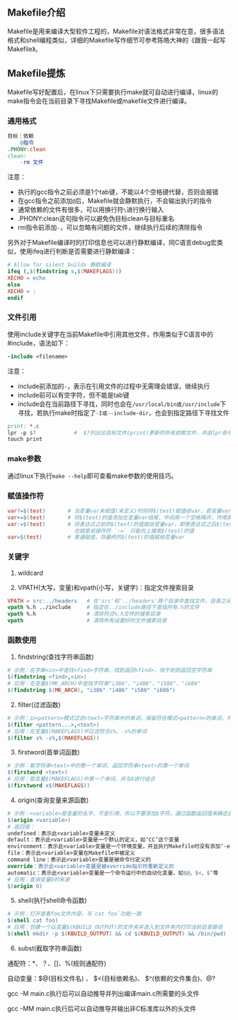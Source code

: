 ## Makefile介绍

Makefile是用来编译大型软件工程的，Makefile对语法格式非常在意，很多语法格式和shell编程类似，详细的Makefile写作细节可参考陈皓大神的《跟我一起写Makefile》。

## Makefile提炼

Makefile写好配置后，在linux下只需要执行make就可自动进行编译，linux的make指令会在当前目录下寻找Makefile或makefile文件进行编译。

### 通用格式

```Makefile
目标：依赖
    @指令
.PHONY:clean
clean:
    -rm 文件
```

注意：
- 执行的gcc指令之前必须是1个tab键，不能以4个空格键代替，否则会报错
- 在gcc指令之前添加`@`后，Makefile就会静默执行，不会输出执行的指令
- 通常依赖的文件有很多，可以用换行符`\`进行换行输入
- .PHONY:clean这句指令可以避免伪目标clean与目标重名
- rm指令前添加`-`，可以忽略有问题的文件，继续执行后续的清除指令

另外对于Makefile编译时的打印信息也可以进行静默编译，同C语言debug宏类似，使用ifeq进行判断是否需要进行静默编译：

```Makefile
# Allow for silent builds 静默编译
ifeq (,$(findstring s,$(MAKEFLAGS)))
XECHO = echo
else
XECHO = :
endif
```

### 文件引用

使用include关键字在当前Makefile中引用其他文件，作用类似于C语言中的#include，语法如下：

```Makefile
-include <filename>
```

注意：
- include前添加的`-`，表示在引用文件的过程中无需理会错误，继续执行
- include前可以有空字符，但不能是tab键
- include会在当前路径下寻找，同时也会在`/usr/local/bin或/usr/include`下寻找，若执行make时指定了`-I或--include-dir`，也会到指定路径下寻找文件

```Makefile
print: *.c
lpr -p $?            #  $?列出比目标文件(print)更新的所有依赖文件，并由lpr命令提交给打印机
touch print
```

### make参数

通过linux下执行`make --help`即可查看make参数的使用技巧。

### 赋值操作符

```makefile
var?=$(test)       # 当变量var未赋值(未定义)时则将$(test)赋值给var，若变量var已赋值则忽略$(test)
var+=$(test)       # 将$(test)的值添加在变量var结尾，中间用一个空格隔开，作用类似C语言中strcat
var:=$(test)       # 将表达式之前的$(test)的值赋给变量var，即使表达式之后$(test)值变化了也无法赋值 \
                     也就是说操作符 `:=` 只能向上搜索$(test)的值
var=$(test)        # 普通赋值，将最终的$(test)的值赋给变量var
```

### 关键字

1. wildcard


2. VPATH(大写，变量)和vpath(小写，关键字)：指定文件搜索目录

```Makefile
VPATH = src:../headers   # 在'src'和'../headers'两个目录中查找文件，目录之间用冒号':'分隔
vpath %.h ../include     # 指定在../include路径下查找所有.h的文件
vpath %.h                # 清除符合%.h文件的搜索目录
vpath                    # 清除所有设置好的文件搜索目录
```

### 函数使用

1. findstring(查找字符串函数)

```Makefile
# 示例：在字串<in>中查找<find>字符串，找到返回<find>，找不到则返回空字符串
$(findstring <find>,<in>)
# 应用：在变量$(MK_ARCH)中查找字符串"i386"、"i486"、"i586"、"i686"
$(findstring $(MK_ARCH), "i386" "i486" "i586" "i686")
```

2. filter(过滤函数)

```Makefile
# 示例：以<pattern>模式过滤<text>字符串中的单词，保留符合模式<pattern>的单词，可以有多个模式，返回符合模式<pattern>的字串
$(filter <pattern...>,<text>)
# 应用：在变量$(MAKEFLAGS)中过滤符合s%、-s%的单词
$(filter s% -s%,$(MAKEFLAGS))
```

3. firstword(首单词函数)

```Makefile
# 示例：取字符串<text>中的第一个单词，返回字符串<text>的第一个单词
$(firstword <text>)
# 应用：取变量$(MAKEFLAGS)中第一个单词，并与X进行组合
$(firstword x$(MAKEFLAGS))
```

4. origin(查询变量来源函数)

```Makefile
# 示例：<variable>是变量的名字，不是引用，所以不要添加$字符，通过函数返回值来确定此变量的来源
$(origin <variable>)
# 返回值：
undefined：表示此<variable>变量未定义
default：表示此<variable>变量是一个默认的定义，如‘CC’这个变量
environment：表示此<variable>变量是一个环境变量，并且执行Makefile时没有添加‘-e’参数(即未让环境变量覆盖Makefile变量)
file：表示此<variable>变量在Makefile中被定义
command line：表示此<variable>变量是被命令行定义的
override：表示此<variable>变量是被override指示符重新定义的
automatic：表示此<variable>变量是一个命令运行中的自动化变量，如$@、$<、$^等
# 应用：查询变量O的来源
$(origin O)
```

5. shell(执行shell命令函数)

```Makefile
# 示例：打开查看foo文件内容，与`cat foo`功能一致
$(shell cat foo)
# 应用：创建一个以变量$(KBUILD_OUTPUT)的文件夹并进入到文件夹内打印当前目录路径
$(shell mkdir -p $(KBUILD_OUTPUT) && cd $(KBUILD_OUTPUT) && /bin/pwd)
```

6. subst(截取字符串函数)


通配符：*、？、[]、%(规则通配符)

自动变量：$@(目标文件名) 、 $<(目标依赖名)、 $^(依赖的文件集合)、@?

gcc -M main.c执行后可以自动推导并列出编译main.c所需要的头文件

gcc -MM main.c执行后可以自动推导并输出非C标准库以外的头文件


